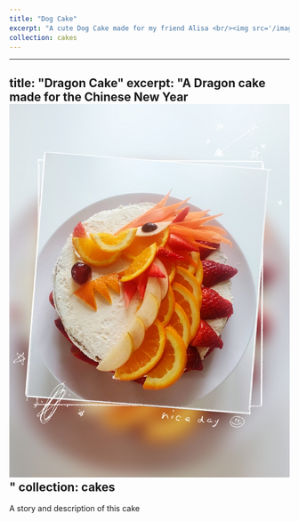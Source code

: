 ```yaml
---
title: "Dog Cake"
excerpt: "A cute Dog Cake made for my friend Alisa <br/><img src='/images/cakes/cake1.jpg'>"
collection: cakes
---
```

---
title: "Dragon Cake"
excerpt: "A Dragon cake made for the Chinese New Year <br/><img src='/images/cakes/Dragon.jpg'>"
collection: cakes
---

A story and description of this cake